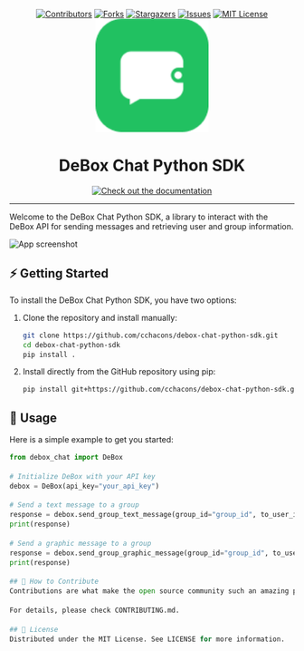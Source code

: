 <a name="readme-top"></a>

<!-- PROJECT SHIELDS -->
<!--
*** I'm using markdown "reference style" links for readability.
*** Reference links are enclosed in brackets [ ] instead of parentheses ( ).
*** See the bottom of this document for the declaration of the reference variables
*** for contributors-url, forks-url, etc. This is an optional, concise syntax you may use.
*** https://www.markdownguide.org/basic-syntax/#reference-style-links
-->

<div align="center">
  <a href="https://github.com/cchacons/debox-chat-python-sdk/graphs/contributors"><img src="https://img.shields.io/github/contributors/cchacons/debox-chat-python-sdk?style=for-the-badge&color=blue" alt="Contributors"></a>
  <a href="https://github.com/cchacons/debox-chat-python-sdk/network/members"><img src="https://img.shields.io/github/forks/cchacons/debox-chat-python-sdk?style=for-the-badge&color=blue" alt="Forks"></a>
  <a href="https://github.com/cchacons/debox-chat-python-sdk/stargazers"><img src="https://img.shields.io/github/stars/cchacons/debox-chat-python-sdk?style=for-the-badge&color=blue" alt="Stargazers"></a>
  <a href="https://github.com/cchacons/debox-chat-python-sdk/issues"><img src="https://img.shields.io/github/issues/cchacons/debox-chat-python-sdk?style=for-the-badge&color=blue" alt="Issues"></a>
  <a href="https://github.com/cchacons/debox-chat-python-sdk/blob/main/LICENSE"><img src="https://img.shields.io/github/license/cchacons/debox-chat-python-sdk?style=for-the-badge&color=blue" alt="MIT License"></a>
</div>

<!-- PROJECT LOGO -->
<div align="center">
  <img src="docs/static/img/logo.png" alt="Logo" width="200" height="200">
  <h1 align="center">DeBox Chat Python SDK</h1>
  <a href="https://cchacons.github.io/debox-chat-python-sdk"><img src="https://img.shields.io/badge/Documentation-DeBox%20Chat%20SDK-blue?logo=googledocs&logoColor=white&style=for-the-badge" alt="Check out the documentation"></a>
</div>
<hr>

Welcome to the DeBox Chat Python SDK, a library to interact with the DeBox API for sending messages and retrieving user and group information.

![App screenshot](docs/static/img/screenshot.png)

## ⚡ Getting Started

To install the DeBox Chat Python SDK, you have two options:

1. Clone the repository and install manually:

    ```bash
    git clone https://github.com/cchacons/debox-chat-python-sdk.git
    cd debox-chat-python-sdk
    pip install .
    ```

2. Install directly from the GitHub repository using pip:

    ```bash
    pip install git+https://github.com/cchacons/debox-chat-python-sdk.git
    ```

## 🚀 Usage

Here is a simple example to get you started:

```python
from debox_chat import DeBox

# Initialize DeBox with your API key
debox = DeBox(api_key="your_api_key")

# Send a text message to a group
response = debox.send_group_text_message(group_id="group_id", to_user_id="user_id", title="Hello", content="This is a text message.")
print(response)

# Send a graphic message to a group
response = debox.send_group_graphic_message(group_id="group_id", to_user_id="user_id", title="Check this out", content="Here is an image.", image_url="https://example.com/image.png", href="https://example.com")
print(response)

## 🤝 How to Contribute
Contributions are what make the open source community such an amazing place to learn, inspire, and create. Any contributions you make are greatly appreciated.

For details, please check CONTRIBUTING.md.

## 📜 License
Distributed under the MIT License. See LICENSE for more information.
